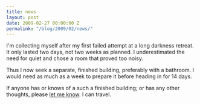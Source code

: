```yaml
---
title: news
layout: post
date: 2009-02-27 00:00:00 Z
permalink: "/blog/2009/02/news/"
---
```


I'm collecting myself after my first failed attempt at a long darkness retreat. It only lasted two days, not two weeks as planned. I underestimated the need for quiet and chose a room that proved too noisy.

Thus I now seek a separate, finished building, preferably with a bathroom. I would need as much as a week to prepare it before heading in for 14 days.

If anyone has or knows of a such a finished building; or has any other thoughts, please [let me know](/about#contact). I can travel.
